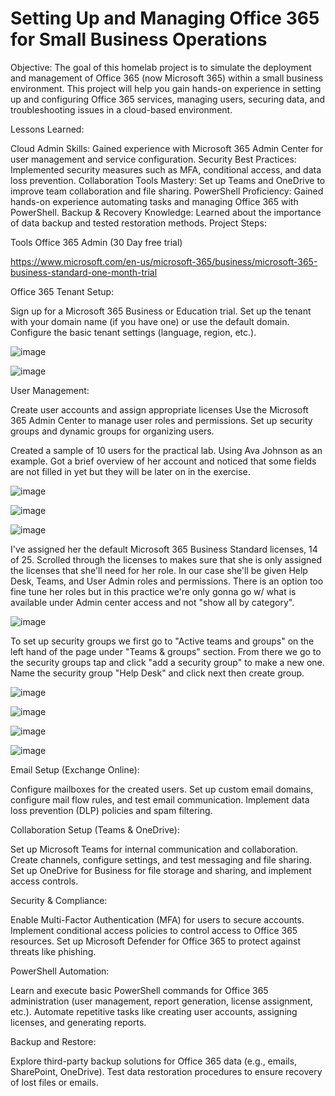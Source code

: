 # Setting Up and Managing Office 365 for Small Business Operations

Objective: The goal of this homelab project is to simulate the deployment and management of Office 365 (now Microsoft 365) within a small business environment. This project will help you gain hands-on experience in setting up and configuring Office 365 services, managing users, securing data, and troubleshooting issues in a cloud-based environment.

Lessons Learned:

Cloud Admin Skills: Gained experience with Microsoft 365 Admin Center for user management and service configuration.
Security Best Practices: Implemented security measures such as MFA, conditional access, and data loss prevention.
Collaboration Tools Mastery: Set up Teams and OneDrive to improve team collaboration and file sharing.
PowerShell Proficiency: Gained hands-on experience automating tasks and managing Office 365 with PowerShell.
Backup & Recovery Knowledge: Learned about the importance of data backup and tested restoration methods.
Project Steps:

Tools
Office 365 Admin (30 Day free trial)

https://www.microsoft.com/en-us/microsoft-365/business/microsoft-365-business-standard-one-month-trial 

Office 365 Tenant Setup:

Sign up for a Microsoft 365 Business or Education trial.
Set up the tenant with your domain name (if you have one) or use the default domain.
Configure the basic tenant settings (language, region, etc.).

![image](https://github.com/user-attachments/assets/c7ec4ac2-6d22-455e-89ce-b96cb19c9871)

![image](https://github.com/user-attachments/assets/e0eae49d-2d67-403f-a680-43f2f913e07b)

User Management:

Create user accounts and assign appropriate licenses
Use the Microsoft 365 Admin Center to manage user roles and permissions. 
Set up security groups and dynamic groups for organizing users.

Created a sample of 10 users for the practical lab. Using Ava Johnson as an example. Got a brief overview of her account and noticed that some fields are not filled in yet but they will be later on in the exercise. 

![image](https://github.com/user-attachments/assets/90074413-224f-4657-aaa3-7cb361f855bf)

![image](https://github.com/user-attachments/assets/3a06cdd8-a725-410b-b4b5-a2ec5ca9f94c)

![image](https://github.com/user-attachments/assets/5bff372b-0970-4e6d-85b6-c3cd8ec4ef0b)

I've assigned her the default Microsoft 365 Business Standard licenses, 14 of 25. Scrolled through the licenses to makes sure that she is only assigned the licenses that she'll need for her role. In our case she'll be given Help Desk, Teams, and User Admin roles and permissions. There is an option too fine tune her roles but in this practice we're only gonna go w/ what is available under Admin center access and not "show all by category".

![image](https://github.com/user-attachments/assets/0c82b42d-1727-4bfc-9645-f24de63c388d)

To set up security groups we first go to "Active teams and groups" on the left hand of the page under "Teams & groups" section. From there we go to the security groups tap and click "add a security group" to make a new one. Name the security group "Help Desk" and click next then create group.

![image](https://github.com/user-attachments/assets/250f39ab-6666-4748-90f7-de2cca27dfe6)

![image](https://github.com/user-attachments/assets/e96576dd-4b2e-40df-a9ce-b012e6f120aa)

![image](https://github.com/user-attachments/assets/c755e724-3c77-4040-a17e-f88141c46418)

![image](https://github.com/user-attachments/assets/dd2f1eee-addc-4fdb-8c5e-99611ec1b6f9)

Email Setup (Exchange Online):

Configure mailboxes for the created users.
Set up custom email domains, configure mail flow rules, and test email communication.
Implement data loss prevention (DLP) policies and spam filtering.

Collaboration Setup (Teams & OneDrive):

Set up Microsoft Teams for internal communication and collaboration.
Create channels, configure settings, and test messaging and file sharing.
Set up OneDrive for Business for file storage and sharing, and implement access controls.

Security & Compliance:

Enable Multi-Factor Authentication (MFA) for users to secure accounts.
Implement conditional access policies to control access to Office 365 resources.
Set up Microsoft Defender for Office 365 to protect against threats like phishing.

PowerShell Automation:

Learn and execute basic PowerShell commands for Office 365 administration (user management, report generation, license assignment, etc.).
Automate repetitive tasks like creating user accounts, assigning licenses, and generating reports.

Backup and Restore:

Explore third-party backup solutions for Office 365 data (e.g., emails, SharePoint, OneDrive).
Test data restoration procedures to ensure recovery of lost files or emails.
